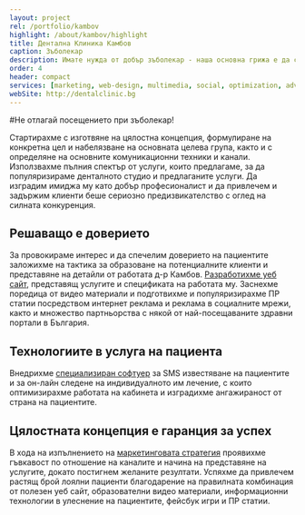 ```yaml
---
layout: project
rel: /portfolio/kambov
highlight: /about/kambov/highlight
title: Дентална Клиника Камбов
caption: Зъболекар
description: Имате нужда от добър зъболекар - наша основна грижа е да се чувствате комфортно и удобно на стола и да си тръгнете с красиви и здрави зъби.
order: 4
header: compact
services: [marketing, web-design, multimedia, social, optimization, advertising, it, analysis]
webSite: http://dentalclinic.bg
---
```

#Не отлагай посещението при зъболекар!

Стартирахме с изготвяне на цялостна концепция, формулиране на конкретна цел и набелязване на основната целева група, както и с определяне на основните комуникационни техники и канали. Използвахме пълния спектър от услуги, които предлагаме, за да популяризираме денталното студио и предлаганите услуги. Да изградим имиджа му като добър професионалист и да привлечем и задържим клиенти беше сериозно предизвикателство с оглед на силната конкуренция. 

## Решаващо е доверието
За провокираме интерес и да спечелим доверието на пациентите заложихме на тактика за образоване на потенциалните клиенти и представяне на детайли от работата д-р Камбов. [Разработихме уеб сайт](./../бизнес-развитие/др-младен-камбов/уеб-дизайн.html), представящ услугите и спецификата на работата му. Заснехме поредица от видео материали и подготвихме и популяризирахме ПР статии посредством интернет реклама и реклама в социалните мрежи, както и множество партньорства с някой от най-посещаваните здравни портали в България. 

## Технологиите в услуга на пациента
Внедрихме [специализиран софтуер](./../бизнес-развитие/др-младен-камбов/разработка-на-софтуер.html) за SMS известяване на пациентите и за он-лайн следене на индивидуалното им лечение, с които оптимизирахме работата на кабинета и изградихме ангажираност от страна на пациентите.

## Цялостната концепция е гаранция за успех 
В хода на изпълнението на [маркетинговата стратегия](./../бизнес-развитие/др-младен-камбов/дигитален-маркетинг.html) проявихме гъвкавост по отношение на каналите и начина на представяне на услугите, докато постигнем желаните резултати. Успяхме да привлечем растящ брой лоялни пациенти благодарение на правилната комбинация от полезен уеб сайт, образователни видео материали, информационни технологии в улеснение на пациентите, фейсбук игри и ПР статии.